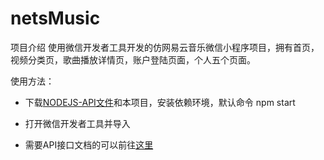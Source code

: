 # netsMusic
项目介绍
使用微信开发者工具开发的仿网易云音乐微信小程序项目，拥有首页，视频分类页，歌曲播放详情页，账户登陆页面，个人五个页面。


使用方法：

- 下载[NODEJS-API文件](https://github.com/luckyu2/MusicAPI)和本项目，安装依赖环境，默认命令 npm start

- 打开微信开发者工具并导入

- 需要API接口文档的可以前往[这里](https://binaryify.github.io/NeteaseCloudMusicApi/#/?id=neteasecloudmusicapi)

